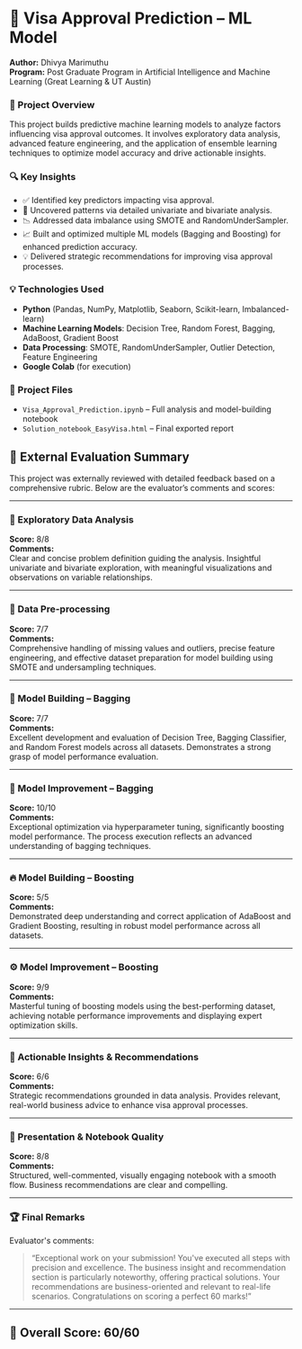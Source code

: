 
# 🛂 Visa Approval Prediction – ML Model  
**Author:** Dhivya Marimuthu  
**Program:** Post Graduate Program in Artificial Intelligence and Machine Learning (Great Learning & UT Austin)

### 📌 Project Overview  
This project builds predictive machine learning models to analyze factors influencing visa approval outcomes. It involves exploratory data analysis, advanced feature engineering, and the application of ensemble learning techniques to optimize model accuracy and drive actionable insights.

### 🔍 Key Insights  
- ✅ Identified key predictors impacting visa approval.  
- 🔎 Uncovered patterns via detailed univariate and bivariate analysis.  
- 📉 Addressed data imbalance using SMOTE and RandomUnderSampler.  
- 📈 Built and optimized multiple ML models (Bagging and Boosting) for enhanced prediction accuracy.  
- 💡 Delivered strategic recommendations for improving visa approval processes.

### 💡 Technologies Used  
- **Python** (Pandas, NumPy, Matplotlib, Seaborn, Scikit-learn, Imbalanced-learn)  
- **Machine Learning Models**: Decision Tree, Random Forest, Bagging, AdaBoost, Gradient Boost  
- **Data Processing**: SMOTE, RandomUnderSampler, Outlier Detection, Feature Engineering  
- **Google Colab** (for execution)

### 📁 Project Files  
- `Visa_Approval_Prediction.ipynb` – Full analysis and model-building notebook  
- `Solution_notebook_EasyVisa.html` – Final exported report

## 📝 External Evaluation Summary  
This project was externally reviewed with detailed feedback based on a comprehensive rubric. Below are the evaluator’s comments and scores:

---

### 🔎 Exploratory Data Analysis  
**Score:** 8/8  
**Comments:**  
Clear and concise problem definition guiding the analysis. Insightful univariate and bivariate exploration, with meaningful visualizations and observations on variable relationships.

---

### 🔧 Data Pre-processing  
**Score:** 7/7  
**Comments:**  
Comprehensive handling of missing values and outliers, precise feature engineering, and effective dataset preparation for model building using SMOTE and undersampling techniques.

---

### 🌲 Model Building – Bagging  
**Score:** 7/7  
**Comments:**  
Excellent development and evaluation of Decision Tree, Bagging Classifier, and Random Forest models across all datasets. Demonstrates a strong grasp of model performance evaluation.

---

### 🚀 Model Improvement – Bagging  
**Score:** 10/10  
**Comments:**  
Exceptional optimization via hyperparameter tuning, significantly boosting model performance. The process execution reflects an advanced understanding of bagging techniques.

---

### 🔥 Model Building – Boosting  
**Score:** 5/5  
**Comments:**  
Demonstrated deep understanding and correct application of AdaBoost and Gradient Boosting, resulting in robust model performance across all datasets.

---

### ⚙️ Model Improvement – Boosting  
**Score:** 9/9  
**Comments:**  
Masterful tuning of boosting models using the best-performing dataset, achieving notable performance improvements and displaying expert optimization skills.

---

### 📢 Actionable Insights & Recommendations  
**Score:** 6/6  
**Comments:**  
Strategic recommendations grounded in data analysis. Provides relevant, real-world business advice to enhance visa approval processes.

---

### 🎨 Presentation & Notebook Quality  
**Score:** 8/8  
**Comments:**  
Structured, well-commented, visually engaging notebook with a smooth flow. Business recommendations are clear and compelling.

---

### 🏆 Final Remarks  
Evaluator's comments:  
> “Exceptional work on your submission! You've executed all steps with precision and excellence. The business insight and recommendation section is particularly noteworthy, offering practical solutions. Your recommendations are business-oriented and relevant to real-life scenarios. Congratulations on scoring a perfect 60 marks!”

---

## 🏅 Overall Score: **60/60**
